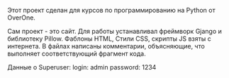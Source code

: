 Этот проект сделан для курсов по программированию на Python от OverOne.

Сам проект - это сайт. 
Для работы устанавливал фреймворк Gjango и библиотеку Pillow.
Фаблоны HTML, Стили CSS, скрипты JS взяты с интернета.
В файлах написаны комментарии, объясняющие, что выполняет соответствующий фрагмент кода.

Данные о Superuser:
  login: admin
  password: 1234

